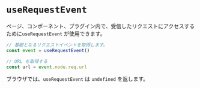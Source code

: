 # `useRequestEvent`
ページ、コンポーネント、プラグイン内で、受信したリクエストにアクセスするために`useRequestEvent` が使用できます。

```ts
// 基礎となるリクエストイベントを取得します。
const event = useRequestEvent()

// URL を取得する
const url = event.node.req.url
```

ブラウザでは、`useRequestEvent` は `undefined` を返します。
